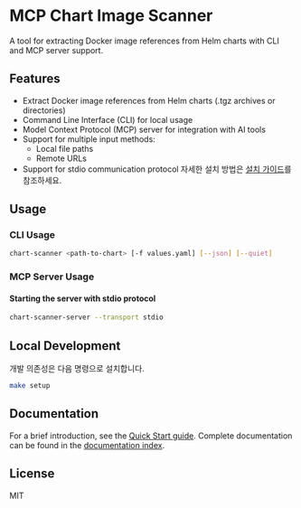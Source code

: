 # MCP Chart Image Scanner

A tool for extracting Docker image references from Helm charts with CLI and MCP server support.

## Features

- Extract Docker image references from Helm charts (.tgz archives or directories)
- Command Line Interface (CLI) for local usage
- Model Context Protocol (MCP) server for integration with AI tools
- Support for multiple input methods:
  - Local file paths
  - Remote URLs
- Support for stdio communication protocol
자세한 설치 방법은 [설치 가이드](./docs/installation.md)를 참조하세요.

## Usage

### CLI Usage

```bash
chart-scanner <path-to-chart> [-f values.yaml] [--json] [--quiet]
```

### MCP Server Usage

#### Starting the server with stdio protocol

```bash
chart-scanner-server --transport stdio
```



## Local Development

개발 의존성은 다음 명령으로 설치합니다.

```bash
make setup
```

## Documentation

For a brief introduction, see the [Quick Start guide](./docs/quickstart.md).
Complete documentation can be found in the [documentation index](./docs/README.md).

## License

MIT
